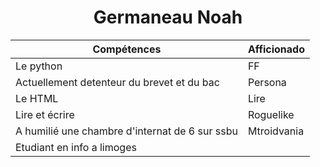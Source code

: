 <h1 align = "center"> Germaneau Noah </h1>

Compétences                                   |   Afficionado
----------------------------------------------|-------------------------------------------
Le python                                     |  FF
Actuellement detenteur du brevet et du bac    |  Persona
Le HTML                                       |  Lire 
Lire et écrire                                |  Roguelike
A humilié une chambre d'internat de 6 sur ssbu|  Mtroidvania
Etudiant en info a limoges                    |  
